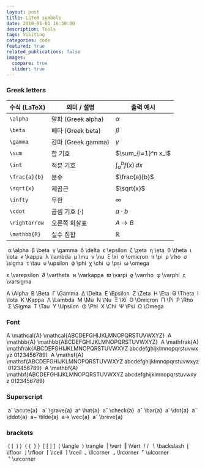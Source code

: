 ```yaml
---
layout: post
title: LaTeX symbols
date: 2018-01-01 16:30:00
description: Tools
tags: Visiting
categories: code
featured: true
related_publications: false
images:
  compare: true
  slider: true
---
```


### Greek letters
| 수식 (LaTeX) | 의미 / 설명           | 출력 예시           |
|--------------|------------------------|----------------------|
| `\alpha`     | 알파 (Greek alpha)     | $\alpha$            |
| `\beta`      | 베타 (Greek beta)      | $\beta$             |
| `\gamma`     | 감마 (Greek gamma)     | $\gamma$            |
| `\sum`       | 합 기호                | $\sum_{i=1}^n x_i$  |
| `\int`       | 적분 기호              | $\int_a^b f(x)\,dx$ |
| `\frac{a}{b}`| 분수                   | $\frac{a}{b}$       |
| `\sqrt{x}`   | 제곱근                 | $\sqrt{x}$          |
| `\infty`     | 무한                   | $\infty$            |
| `\cdot`      | 곱셈 기호 (·)          | $a \cdot b$         |
| `\rightarrow`| 오른쪽 화살표          | $A \rightarrow B$   |
| `\mathbb{R}` | 실수 집합              | $\mathbb{R}$        |

 α \alpha
 β \beta
 γ \gamma
 δ \delta
 ϵ \epsilon
 ζ \zeta
 η \eta
 θ \theta
 ι \iota
 κ \kappa
 λ \lambda
 μ \mu
 ν \nu
 ξ \xi
 o \omicron
 π \pi
 ρ \rho
 σ \sigma
 τ \tau
 υ \upsilon
 ϕ \phi
 χ \chi
 ψ \psi
 ω \omega

 ε \varepsilon
 ϑ \vartheta
 ϰ \varkappa
 ϖ \varpi
 ϱ \varrho
 φ \varphi
 ς \varsigma

 A \Alpha
 B \Beta
 Γ \Gamma
 Δ \Delta
 E \Epsilon
 Z \Zeta
 H \Eta
 Θ \Theta
 I \Iota
 K \Kappa
 Λ \Lambda
 M \Mu
 N \Nu
 Ξ \Xi
 O \Omicron
 Π \Pi
 P \Rho
 Σ \Sigma
 T \Tau
 Υ \Upsilon
 Φ \Phi
 X \Chi
 Ψ \Psi
 Ω \Omega

### Font
 A \mathcal{A} \mathcal{ABCDEFGHIJKLMNOPQRSTUVWXYZ}
 A \mathbb{A} \mathbb{ABCDEFGHIJKLMNOPQRSTUVWXYZ}
 A \mathfrak{A} \mathfrak{ABCDEFGHIJKLMNOPQRSTUVWXYZ abcdefghijklmnopqrstuvwxyz 0123456789}
 A \mathsf{A} \mathsf{ABCDEFGHIJKLMNOPQRSTUVWXYZ abcdefghijklmnopqrstuvwxyz 0123456789}
 A \mathbf{A} \mathbf{ABCDEFGHIJKLMNOPQRSTUVWXYZ abcdefghijklmnopqrstuvwxyz 0123456789}

### Superscript
 a´ \acute{a} 
 a` \grave{a}
 a^ \hat{a}
 aˇ \check{a}
 a¯ \bar{a}
 a˙ \dot{a}
 a¨ \ddot{a}
 a~ \tilde{a}
 a→ \vec{a}
 a˘ \breve{a}

### brackets
 ( (
 ) )
 { \{
 } }
 [ [
 ] ]
 ⟨ \langle
 ⟩ \rangle
 | \vert
 ‖ \Vert
 / /
 ∖ \backslash
 ⌊ \lfloor
 ⌋ \rfloor
 ⌈ \lceil
 ⌉ \rceil
 ⌞ \llcorner
 ⌟ \lrcorner
 ⌜ \ulcorner
 ⌝ \urcorner
